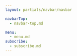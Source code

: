 ```yaml
---
layout: partials/navbar/navbar

navbarTop:
  - navbar-top.md

menu:
  - menu.md
subscribe:
  - subscribe.md
---
```

